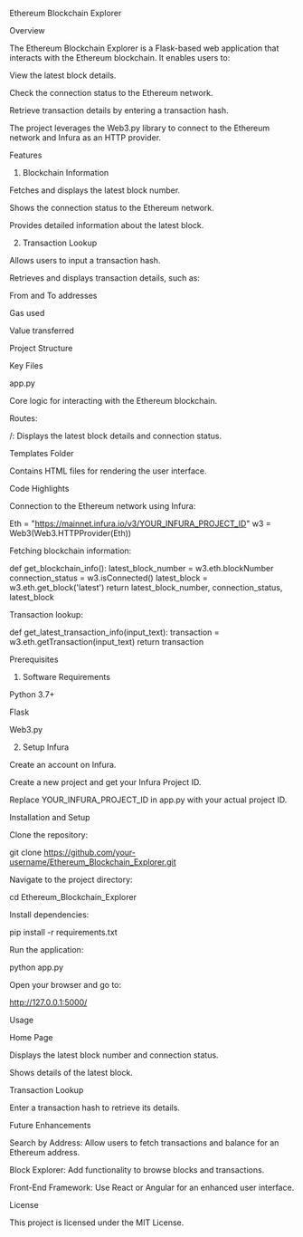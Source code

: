Ethereum Blockchain Explorer

Overview

The Ethereum Blockchain Explorer is a Flask-based web application that interacts with the Ethereum blockchain. It enables users to:

View the latest block details.

Check the connection status to the Ethereum network.

Retrieve transaction details by entering a transaction hash.

The project leverages the Web3.py library to connect to the Ethereum network and Infura as an HTTP provider.

Features

1. Blockchain Information

Fetches and displays the latest block number.

Shows the connection status to the Ethereum network.

Provides detailed information about the latest block.

2. Transaction Lookup

Allows users to input a transaction hash.

Retrieves and displays transaction details, such as:

From and To addresses

Gas used

Value transferred

Project Structure

Key Files

app.py

Core logic for interacting with the Ethereum blockchain.

Routes:

/: Displays the latest block details and connection status.

Templates Folder

Contains HTML files for rendering the user interface.

Code Highlights

Connection to the Ethereum network using Infura:

Eth = "https://mainnet.infura.io/v3/YOUR_INFURA_PROJECT_ID"
w3 = Web3(Web3.HTTPProvider(Eth))

Fetching blockchain information:

def get_blockchain_info():
    latest_block_number = w3.eth.blockNumber
    connection_status = w3.isConnected()
    latest_block = w3.eth.get_block('latest')
    return latest_block_number, connection_status, latest_block

Transaction lookup:

def get_latest_transaction_info(input_text):
    transaction = w3.eth.getTransaction(input_text)
    return transaction

Prerequisites

1. Software Requirements

Python 3.7+

Flask

Web3.py

2. Setup Infura

Create an account on Infura.

Create a new project and get your Infura Project ID.

Replace YOUR_INFURA_PROJECT_ID in app.py with your actual project ID.

Installation and Setup

Clone the repository:

git clone https://github.com/your-username/Ethereum_Blockchain_Explorer.git

Navigate to the project directory:

cd Ethereum_Blockchain_Explorer

Install dependencies:

pip install -r requirements.txt

Run the application:

python app.py

Open your browser and go to:

http://127.0.0.1:5000/

Usage

Home Page

Displays the latest block number and connection status.

Shows details of the latest block.

Transaction Lookup

Enter a transaction hash to retrieve its details.

Future Enhancements

Search by Address: Allow users to fetch transactions and balance for an Ethereum address.

Block Explorer: Add functionality to browse blocks and transactions.

Front-End Framework: Use React or Angular for an enhanced user interface.

License

This project is licensed under the MIT License.

